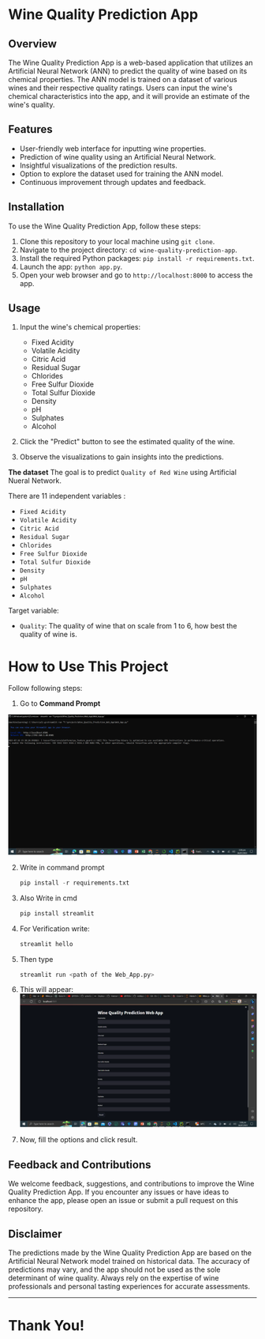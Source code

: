 # Wine Quality Prediction App 

## Overview

The Wine Quality Prediction App is a web-based application that utilizes an Artificial Neural Network (ANN) to predict the quality of wine based on its chemical properties. The ANN model is trained on a dataset of various wines and their respective quality ratings. Users can input the wine's chemical characteristics into the app, and it will provide an estimate of the wine's quality.

## Features

- User-friendly web interface for inputting wine properties.
- Prediction of wine quality using an Artificial Neural Network.
- Insightful visualizations of the prediction results.
- Option to explore the dataset used for training the ANN model.
- Continuous improvement through updates and feedback.

## Installation

To use the Wine Quality Prediction App, follow these steps:

1. Clone this repository to your local machine using `git clone`.
2. Navigate to the project directory: `cd wine-quality-prediction-app`.
3. Install the required Python packages: `pip install -r requirements.txt`.
4. Launch the app: `python app.py`.
5. Open your web browser and go to `http://localhost:8000` to access the app.

## Usage

1. Input the wine's chemical properties:
   - Fixed Acidity
   - Volatile Acidity
   - Citric Acid
   - Residual Sugar
   - Chlorides
   - Free Sulfur Dioxide
   - Total Sulfur Dioxide
   - Density
   - pH
   - Sulphates
   - Alcohol

2. Click the "Predict" button to see the estimated quality of the wine.

3. Observe the visualizations to gain insights into the predictions.


**The dataset** The goal is to predict `Quality of Red Wine` using Artificial Nueral Network.

There are 11 independent variables :

   * `Fixed Acidity`
   * `Volatile Acidity`
   * `Citric Acid`
   * `Residual Sugar`
   * `Chlorides`
   * `Free Sulfur Dioxide`
   * `Total Sulfur Dioxide`
   * `Density`
   * `pH`
   * `Sulphates`
   * `Alcohol`

Target variable:
* `Quality`: The quality of wine that on scale from 1 to 6, how best the quality of wine is.

# How to Use This Project

Follow following steps:
1. Go to  **Command Prompt**

![Command Prompt Page](https://github.com/HamzaAR81/Wine_Quality_Prediction_Web_App/blob/d9c7ff43022af94aab98c5cb0cb31f63aed0dea8/template/image_2.png)

2. Write in command prompt
    ```python
    pip install -r requirements.txt

3. Also Write in cmd 
    ```python
    pip install streamlit

4. For Verification write:
    ```python
    streamlit hello

5. Then type
    ```python
    streamlit run <path of the Web_App.py>

6. This will appear:
 ![Home Page](https://github.com/HamzaAR81/Wine_Quality_Prediction_Web_App/blob/44070cbb9407e6c8ca8874aedcdf1e65cffca9b2/template/image%20_1.png)

8. Now, fill the options and click result.


## Feedback and Contributions

We welcome feedback, suggestions, and contributions to improve the Wine Quality Prediction App. If you encounter any issues or have ideas to enhance the app, please open an issue or submit a pull request on this repository.

## Disclaimer

The predictions made by the Wine Quality Prediction App are based on the Artificial Neural Network model trained on historical data. The accuracy of predictions may vary, and the app should not be used as the sole determinant of wine quality. Always rely on the expertise of wine professionals and personal tasting experiences for accurate assessments.

---

# Thank You!


